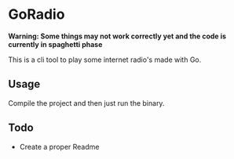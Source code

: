 # GoRadio
**Warning: Some things may not work correctly yet and the code is currently in spaghetti phase**

This is a cli tool to play some internet radio's made with Go.

## Usage
Compile the project and then just run the binary.

## Todo
* Create a proper Readme